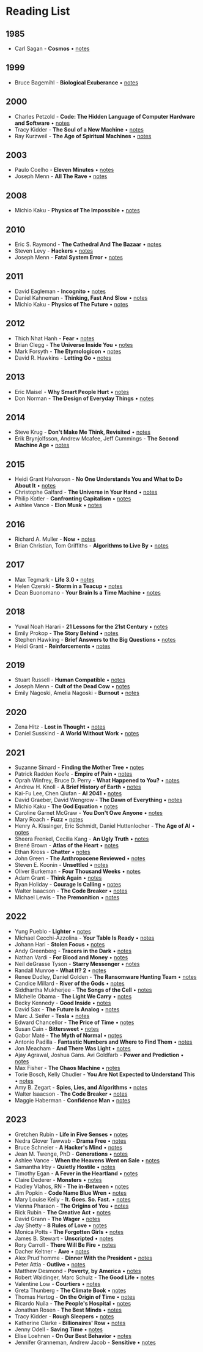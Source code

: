 # Reading List

## 1985
- Carl Sagan - **Cosmos** • [notes](https://github.com/geovedi/book-notes/blob/main/1985/cosmos.notes.md)

## 1999
- Bruce Bagemihl - **Biological Exuberance** • [notes](https://github.com/geovedi/book-notes/blob/main/1999/biological-exuberance.notes.md)

## 2000
- Charles Petzold - **Code: The Hidden Language of Computer Hardware and Software** • [notes](https://github.com/geovedi/book-notes/blob/main/2000/code.notes.md)
- Tracy Kidder - **The Soul of a New Machine** • [notes](https://github.com/geovedi/book-notes/blob/main/2000/the-soul-of-a-new-machine.notes.md)
- Ray Kurzweil - **The Age of Spiritual Machines** • [notes](https://github.com/geovedi/book-notes/blob/main/2000/the-age-of-spiritual-machines.notes.md)

## 2003
- Paulo Coelho - **Eleven Minutes** • [notes](https://github.com/geovedi/book-notes/blob/main/2003/eleven-minutes.notes.md)
- Joseph Menn - **All The Rave** • [notes](https://github.com/geovedi/book-notes/blob/main/2003/all-the-rave.notes.md)

## 2008
- Michio Kaku - **Physics of The Impossible** • [notes](https://github.com/geovedi/book-notes/blob/main/2008/physics-of-the-impossible.notes.md)

## 2010
- Eric S. Raymond - **The Cathedral And The Bazaar** • [notes](https://github.com/geovedi/book-notes/blob/main/2010/the-cathedral-and-the-bazaar.notes.md)
- Steven Levy - **Hackers** • [notes](https://github.com/geovedi/book-notes/blob/main/2010/hackers.notes.md)
- Joseph Menn - **Fatal System Error** • [notes](https://github.com/geovedi/book-notes/blob/main/2010/fatal-system-error.notes.md)

## 2011
- David Eagleman - **Incognito** • [notes](https://github.com/geovedi/book-notes/blob/main/2011/incognito.notes.md)
- Daniel Kahneman - **Thinking, Fast And Slow** • [notes](https://github.com/geovedi/book-notes/blob/main/2011/thinking-fast-and-slow.notes.md)
- Michio Kaku - **Physics of The Future** • [notes](https://github.com/geovedi/book-notes/blob/main/2011/physics-of-the-future.notes.md)

## 2012
- Thich Nhat Hanh - **Fear** • [notes](https://github.com/geovedi/book-notes/blob/main/2012/fear.notes.md)
- Brian Clegg - **The Universe Inside You** • [notes](https://github.com/geovedi/book-notes/blob/main/2012/the-universe-inside-you.notes.md)
- Mark Forsyth - **The Etymologicon** • [notes](https://github.com/geovedi/book-notes/blob/main/2012/the-etymologicon.notes.md)
- David R. Hawkins - **Letting Go** • [notes](https://github.com/geovedi/book-notes/blob/main/2012/letting-go.notes.md)

## 2013
- Eric Maisel - **Why Smart People Hurt** • [notes](https://github.com/geovedi/book-notes/blob/main/2013/why-smart-people-hurt.notes.md)
- Don Norman - **The Design of Everyday Things** • [notes](https://github.com/geovedi/book-notes/blob/main/2013/the-design-of-everyday-things.notes.md)

## 2014
- Steve Krug - **Don't Make Me Think, Revisited** • [notes](https://github.com/geovedi/book-notes/blob/main/2014/don-t-make-me-think-revisited.notes.md)
- Erik Brynjolfsson, Andrew Mcafee, Jeff Cummings - **The Second Machine Age** • [notes](https://github.com/geovedi/book-notes/blob/main/2014/the-second-machine-age.notes.md)

## 2015
- Heidi Grant Halvorson - **No One Understands You and What to Do About It** • [notes](https://github.com/geovedi/book-notes/blob/main/2015/no-one-understands-you.notes.md)
- Christophe Galfard - **The Universe in Your Hand** • [notes](https://github.com/geovedi/book-notes/blob/main/2015/the-universe-in-your-hand.notes.md)
- Philip Kotler - **Confronting Capitalism** • [notes](https://github.com/geovedi/book-notes/blob/main/2015/confronting-capitalism.notes.md)
- Ashlee Vance - **Elon Musk** • [notes](https://github.com/geovedi/book-notes/blob/main/2015/elon-musk.notes.md)

## 2016
- Richard A. Muller - **Now** • [notes](https://github.com/geovedi/book-notes/blob/main/2016/now.notes.md)
- Brian Christian, Tom Griffiths - **Algorithms to Live By** • [notes](https://github.com/geovedi/book-notes/blob/main/2016/algorithms-to-live-by.notes.md)

## 2017
- Max Tegmark - **Life 3.0** • [notes](https://github.com/geovedi/book-notes/blob/main/2017/life-3.0.notes.md)
- Helen Czerski - **Storm in a Teacup** • [notes](https://github.com/geovedi/book-notes/blob/main/2017/storm-in-a-teacup.notes.md)
- Dean Buonomano - **Your Brain Is a Time Machine** • [notes](https://github.com/geovedi/book-notes/blob/main/2017/your-brain-is-a-time-machine.notes.md)

## 2018
- Yuval Noah Harari - **21 Lessons for the 21st Century** • [notes](https://github.com/geovedi/book-notes/blob/main/2018/21-lessons-for-the-21st-century.notes.md)
- Emily Prokop - **The Story Behind** • [notes](https://github.com/geovedi/book-notes/blob/main/2018/the-story-behind.notes.md)
- Stephen Hawking - **Brief Answers to the Big Questions** • [notes](https://github.com/geovedi/book-notes/blob/main/2018/brief-answers-to-the-big-questions.notes.md)
- Heidi Grant - **Reinforcements** • [notes](https://github.com/geovedi/book-notes/blob/main/2018/reinforcements.notes.md)

## 2019
- Stuart Russell - **Human Compatible** • [notes](https://github.com/geovedi/book-notes/blob/main/2019/human-compatible.notes.md)
- Joseph Menn - **Cult of the Dead Cow** • [notes](https://github.com/geovedi/book-notes/blob/main/2019/cult-of-the-dead-cow.notes.md)
- Emily Nagoski, Amelia Nagoski - **Burnout** • [notes](https://github.com/geovedi/book-notes/blob/main/2019/burnout.notes.md)

## 2020
- Zena Hitz - **Lost in Thought** • [notes](https://github.com/geovedi/book-notes/blob/main/2020/lost-in-thought.notes.md)
- Daniel Susskind - **A World Without Work** • [notes](https://github.com/geovedi/book-notes/blob/main/2020/a-world-without-work.notes.md)

## 2021
- Suzanne Simard - **Finding the Mother Tree** • [notes](https://github.com/geovedi/book-notes/blob/main/2021/finding-the-mother-tree.notes.md)
- Patrick Radden Keefe - **Empire of Pain** • [notes](https://github.com/geovedi/book-notes/blob/main/2021/empire-of-pain.notes.md)
- Oprah Winfrey, Bruce D. Perry - **What Happened to You?** • [notes](https://github.com/geovedi/book-notes/blob/main/2021/what-happened-to-you.notes.md)
- Andrew H. Knoll - **A Brief History of Earth** • [notes](https://github.com/geovedi/book-notes/blob/main/2021/a-brief-history-of-earth.notes.md)
- Kai-Fu Lee, Chen Qiufan - **AI 2041** • [notes](https://github.com/geovedi/book-notes/blob/main/2021/ai-2041.notes.md)
- David Graeber, David Wengrow - **The Dawn of Everything** • [notes](https://github.com/geovedi/book-notes/blob/main/2021/the-dawn-of-everything.notes.md)
- Michio Kaku - **The God Equation** • [notes](https://github.com/geovedi/book-notes/blob/main/2021/the-god-equation.notes.md)
- Caroline Garnet McGraw - **You Don't Owe Anyone** • [notes](https://github.com/geovedi/book-notes/blob/main/2021/you-don't-owe-anyone.notes.md)
- Mary Roach - **Fuzz** • [notes](https://github.com/geovedi/book-notes/blob/main/2021/fuzz.notes.md)
- Henry A. Kissinger, Eric Schmidt, Daniel Huttenlocher - **The Age of AI** • [notes](https://github.com/geovedi/book-notes/blob/main/2021/the-age-of-ai.notes.md)
- Sheera Frenkel, Cecilia Kang - **An Ugly Truth** • [notes](https://github.com/geovedi/book-notes/blob/main/2021/an-ugly-truth.notes.md)
- Brené Brown - **Atlas of the Heart** • [notes](https://github.com/geovedi/book-notes/blob/main/2021/atlas-of-the-heart.notes.md)
- Ethan Kross - **Chatter** • [notes](https://github.com/geovedi/book-notes/blob/main/2021/chatter.notes.md)
- John Green - **The Anthropocene Reviewed** • [notes](https://github.com/geovedi/book-notes/blob/main/2021/the-anthropocene-reviewed.notes.md)
- Steven E. Koonin - **Unsettled** • [notes](https://github.com/geovedi/book-notes/blob/main/2021/unsettled.notes.md)
- Oliver Burkeman - **Four Thousand Weeks** • [notes](https://github.com/geovedi/book-notes/blob/main/2021/four-thousand-weeks.notes.md)
- Adam Grant - **Think Again** • [notes](https://github.com/geovedi/book-notes/blob/main/2021/think-again.notes.md)
- Ryan Holiday - **Courage Is Calling** • [notes](https://github.com/geovedi/book-notes/blob/main/2021/courage-is-calling.notes.md)
- Walter Isaacson - **The Code Breaker** • [notes](https://github.com/geovedi/book-notes/blob/main/2021/the-code-breaker.notes.md)
- Michael Lewis - **The Premonition** • [notes](https://github.com/geovedi/book-notes/blob/main/2021/the-premonition.notes.md)

## 2022
- Yung Pueblo - **Lighter** • [notes](https://github.com/geovedi/book-notes/blob/main/2022/lighter.notes.md)
- Michael Cecchi-Azzolina - **Your Table Is Ready** • [notes](https://github.com/geovedi/book-notes/blob/main/2022/your-table-is-ready.notes.md)
- Johann Hari - **Stolen Focus** • [notes](https://github.com/geovedi/book-notes/blob/main/2022/stolen-focus.notes.md)
- Andy Greenberg - **Tracers in the Dark** • [notes](https://github.com/geovedi/book-notes/blob/main/2022/tracers-in-the-dark.notes.md)
- Nathan Vardi - **For Blood and Money** • [notes](https://github.com/geovedi/book-notes/blob/main/2022/for-blood-and-money.notes.md)
- Neil deGrasse Tyson - **Starry Messenger** • [notes](https://github.com/geovedi/book-notes/blob/main/2022/starry-messenger.notes.md)
- Randall Munroe - **What If? 2** • [notes](https://github.com/geovedi/book-notes/blob/main/2022/what-if-2.notes.md)
- Renee Dudley, Daniel Golden - **The Ransomware Hunting Team** • [notes](https://github.com/geovedi/book-notes/blob/main/2022/the-ransomware-hunting-team.notes.md)
- Candice Millard - **River of the Gods** • [notes](https://github.com/geovedi/book-notes/blob/main/2022/river-of-the-gods.notes.md)
- Siddhartha Mukherjee - **The Songs of the Cell** • [notes](https://github.com/geovedi/book-notes/blob/main/2022/the-songs-of-the-cell.notes.md)
- Michelle Obama - **The Light We Carry** • [notes](https://github.com/geovedi/book-notes/blob/main/2022/the-light-we-carry.notes.md)
- Becky Kennedy - **Good Inside** • [notes](https://github.com/geovedi/book-notes/blob/main/2022/good-inside.notes.md)
- David Sax - **The Future Is Analog** • [notes](https://github.com/geovedi/book-notes/blob/main/2022/the-future-is-analog.notes.md)
- Marc J. Seifer - **Tesla** • [notes](https://github.com/geovedi/book-notes/blob/main/2022/tesla.notes.md)
- Edward Chancellor - **The Price of Time** • [notes](https://github.com/geovedi/book-notes/blob/main/2022/the-price-of-time.notes.md)
- Susan Cain - **Bittersweet** • [notes](https://github.com/geovedi/book-notes/blob/main/2022/bittersweet.notes.md)
- Gabor Maté - **The Myth of Normal** • [notes](https://github.com/geovedi/book-notes/blob/main/2022/the-myth-of-normal.notes.md)
- Antonio Padilla - **Fantastic Numbers and Where to Find Them** • [notes](https://github.com/geovedi/book-notes/blob/main/2022/fantastic-numbers-and-where-to-find-them.notes.md)
- Jon Meacham - **And There Was Light** • [notes](https://github.com/geovedi/book-notes/blob/main/2022/and-there-was-light.notes.md)
- Ajay Agrawal, Joshua Gans. Avi Goldfarb - **Power and Prediction** • [notes](https://github.com/geovedi/book-notes/blob/main/2022/power-and-prediction.notes.md)
- Max Fisher - **The Chaos Machine** • [notes](https://github.com/geovedi/book-notes/blob/main/2022/the-chaos-machine.notes.md)
- Torie Bosch, Kelly Chudler - **You Are Not Expected to Understand This** • [notes](https://github.com/geovedi/book-notes/blob/main/2022/you-are-not-expected-to-understand-this.notes.md)
- Amy B. Zegart - **Spies, Lies, and Algorithms** • [notes](https://github.com/geovedi/book-notes/blob/main/2022/spies-lies-and-algorithms.notes.md)
- Walter Isaacson - **The Code Breaker** • [notes](https://github.com/geovedi/book-notes/blob/main/2022/the-code-breaker.notes.md)
- Maggie Haberman - **Confidence Man** • [notes](https://github.com/geovedi/book-notes/blob/main/2022/confidence-man.notes.md)

## 2023
- Gretchen Rubin - **Life in Five Senses** • [notes](https://github.com/geovedi/book-notes/blob/main/2023/life-in-five-senses.notes.md)
- Nedra Glover Tawwab - **Drama Free** • [notes](https://github.com/geovedi/book-notes/blob/main/2023/drama-free.notes.md)
- Bruce Schneier - **A Hacker's Mind** • [notes](https://github.com/geovedi/book-notes/blob/main/2023/a-hacker's-mind.notes.md)
- Jean M. Twenge, PhD - **Generations** • [notes](https://github.com/geovedi/book-notes/blob/main/2023/generations.notes.md)
- Ashlee Vance - **When the Heavens Went on Sale** • [notes](https://github.com/geovedi/book-notes/blob/main/2023/when-the-heavens-went-on-sale.notes.md)
- Samantha Irby - **Quietly Hostile** • [notes](https://github.com/geovedi/book-notes/blob/main/2023/quietly-hostile.notes.md)
- Timothy Egan - **A Fever in the Heartland** • [notes](https://github.com/geovedi/book-notes/blob/main/2023/a-fever-in-the-heartland.notes.md)
- Claire Dederer - **Monsters** • [notes](https://github.com/geovedi/book-notes/blob/main/2023/monsters.notes.md)
- Hadley Vlahos, RN - **The in-Between** • [notes](https://github.com/geovedi/book-notes/blob/main/2023/the-in-between.notes.md)
- Jim Popkin - **Code Name Blue Wren** • [notes](https://github.com/geovedi/book-notes/blob/main/2023/code-name-blue-wren.notes.md)
- Mary Louise Kelly - **It. Goes. So. Fast.** • [notes](https://github.com/geovedi/book-notes/blob/main/2023/it-goes-so-fast.notes.md)
- Vienna Pharaon - **The Origins of You** • [notes](https://github.com/geovedi/book-notes/blob/main/2023/the-origins-of-you.notes.md)
- Rick Rubin - **The Creative Act** • [notes](https://github.com/geovedi/book-notes/blob/main/2023/the-creative-act.notes.md)
- David Grann - **The Wager** • [notes](https://github.com/geovedi/book-notes/blob/main/2023/the-wager.notes.md)
- Jay Shetty - **8 Rules of Love** • [notes](https://github.com/geovedi/book-notes/blob/main/2023/8-rules-of-love.notes.md)
- Monica Potts - **The Forgotten Girls** • [notes](https://github.com/geovedi/book-notes/blob/main/2023/the-forgotten-girls.notes.md)
- James B. Stewart - **Unscripted** • [notes](https://github.com/geovedi/book-notes/blob/main/2023/unscripted.notes.md)
- Rory Carroll - **There Will Be Fire** • [notes](https://github.com/geovedi/book-notes/blob/main/2023/there-will-be-fire.notes.md)
- Dacher Keltner - **Awe** • [notes](https://github.com/geovedi/book-notes/blob/main/2023/awe.notes.md)
- Alex Prud'homme - **Dinner With the President** • [notes](https://github.com/geovedi/book-notes/blob/main/2023/dinner-with-the-president.notes.md)
- Peter Attia - **Outlive** • [notes](https://github.com/geovedi/book-notes/blob/main/2023/outlive.notes.md)
- Matthew Desmond - **Poverty, by America** • [notes](https://github.com/geovedi/book-notes/blob/main/2023/poverty-by-america.notes.md)
- Robert Waldinger, Marc Schulz - **The Good Life** • [notes](https://github.com/geovedi/book-notes/blob/main/2023/the-good-life.notes.md)
- Valentine Low - **Courtiers** • [notes](https://github.com/geovedi/book-notes/blob/main/2023/courtiers.notes.md)
- Greta Thunberg - **The Climate Book** • [notes](https://github.com/geovedi/book-notes/blob/main/2023/the-climate-book.notes.md)
- Thomas Hertog - **On the Origin of Time** • [notes](https://github.com/geovedi/book-notes/blob/main/2023/on-the-origin-of-time.notes.md)
- Ricardo Nuila - **The People's Hospital** • [notes](https://github.com/geovedi/book-notes/blob/main/2023/the-people-s-hospital.notes.md)
- Jonathan Rosen - **The Best Minds** • [notes](https://github.com/geovedi/book-notes/blob/main/2023/the-best-minds.notes.md)
- Tracy Kidder - **Rough Sleepers** • [notes](https://github.com/geovedi/book-notes/blob/main/2023/rough-sleepers.notes.md)
- Katherine Clarke - **Billionaires' Row** • [notes](https://github.com/geovedi/book-notes/blob/main/2023/billionaires-row.notes.md)
- Jenny Odell - **Saving Time** • [notes](https://github.com/geovedi/book-notes/blob/main/2023/saving-time.notes.md)
- Elise Loehnen - **On Our Best Behavior** • [notes](https://github.com/geovedi/book-notes/blob/main/2023/on-our-best-behavior.notes.md)
- Jennifer Granneman, Andrew Jacob - **Sensitive** • [notes](https://github.com/geovedi/book-notes/blob/main/2023/sensitive.notes.md)
